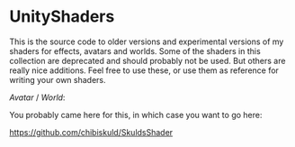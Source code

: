 # UnityShaders

This is the source code to older versions and experimental versions of my shaders for effects, avatars and worlds. Some of the shaders in this collection are deprecated and should probably not be used. But others are really nice additions. Feel free to use these, or use them as reference for writing your own shaders.

*Avatar* / *World*:

You probably came here for this, in which case you want to go here:

 https://github.com/chibiskuld/SkuldsShader
